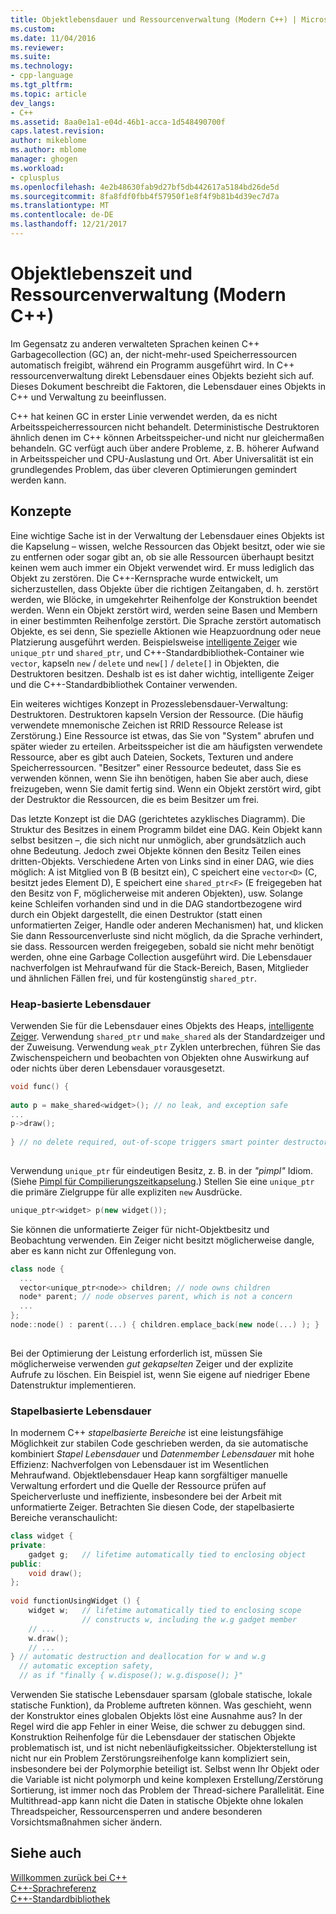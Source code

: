 ```yaml
---
title: Objektlebensdauer und Ressourcenverwaltung (Modern C++) | Microsoft Docs
ms.custom: 
ms.date: 11/04/2016
ms.reviewer: 
ms.suite: 
ms.technology:
- cpp-language
ms.tgt_pltfrm: 
ms.topic: article
dev_langs:
- C++
ms.assetid: 8aa0e1a1-e04d-46b1-acca-1d548490700f
caps.latest.revision: 
author: mikeblome
ms.author: mblome
manager: ghogen
ms.workload:
- cplusplus
ms.openlocfilehash: 4e2b48630fab9d27bf5db442617a5184bd26de5d
ms.sourcegitcommit: 8fa8fdf0fbb4f57950f1e8f4f9b81b4d39ec7d7a
ms.translationtype: MT
ms.contentlocale: de-DE
ms.lasthandoff: 12/21/2017
---
```

# <a name="object-lifetime-and-resource-management-modern-c"></a>Objektlebenszeit und Ressourcenverwaltung (Modern C++)
Im Gegensatz zu anderen verwalteten Sprachen keinen C++ Garbagecollection (GC) an, der nicht-mehr-used Speicherressourcen automatisch freigibt, während ein Programm ausgeführt wird. In C++ ressourcenverwaltung direkt Lebensdauer eines Objekts bezieht sich auf. Dieses Dokument beschreibt die Faktoren, die Lebensdauer eines Objekts in C++ und Verwaltung zu beeinflussen.  
  
 C++ hat keinen GC in erster Linie verwendet werden, da es nicht Arbeitsspeicherressourcen nicht behandelt. Deterministische Destruktoren ähnlich denen im C++ können Arbeitsspeicher-und nicht nur gleichermaßen behandeln. GC verfügt auch über andere Probleme, z. B. höherer Aufwand in Arbeitsspeicher und CPU-Auslastung und Ort. Aber Universalität ist ein grundlegendes Problem, das über cleveren Optimierungen gemindert werden kann.  
  
## <a name="concepts"></a>Konzepte  
 Eine wichtige Sache ist in der Verwaltung der Lebensdauer eines Objekts ist die Kapselung – wissen, welche Ressourcen das Objekt besitzt, oder wie sie zu entfernen oder sogar gibt an, ob sie alle Ressourcen überhaupt besitzt keinen wem auch immer ein Objekt verwendet wird. Er muss lediglich das Objekt zu zerstören. Die C++-Kernsprache wurde entwickelt, um sicherzustellen, dass Objekte über die richtigen Zeitangaben, d. h. zerstört werden, wie Blöcke, in umgekehrter Reihenfolge der Konstruktion beendet werden. Wenn ein Objekt zerstört wird, werden seine Basen und Membern in einer bestimmten Reihenfolge zerstört.  Die Sprache zerstört automatisch Objekte, es sei denn, Sie spezielle Aktionen wie Heapzuordnung oder neue Platzierung ausgeführt werden.  Beispielsweise [intelligente Zeiger](../cpp/smart-pointers-modern-cpp.md) wie `unique_ptr` und `shared_ptr`, und C++-Standardbibliothek-Container wie `vector`, kapseln `new` / `delete` und `new[]` / `delete[]` in Objekten, die Destruktoren besitzen. Deshalb ist es ist daher wichtig, intelligente Zeiger und die C++-Standardbibliothek Container verwenden.  
  
 Ein weiteres wichtiges Konzept in Prozesslebensdauer-Verwaltung: Destruktoren. Destruktoren kapseln Version der Ressource.  (Die häufig verwendete mnemonische Zeichen ist RRID Ressource Release ist Zerstörung.)  Eine Ressource ist etwas, das Sie von "System" abrufen und später wieder zu erteilen.  Arbeitsspeicher ist die am häufigsten verwendete Ressource, aber es gibt auch Dateien, Sockets, Texturen und andere Speicherressourcen. "Besitzer" einer Ressource bedeutet, dass Sie es verwenden können, wenn Sie ihn benötigen, haben Sie aber auch, diese freizugeben, wenn Sie damit fertig sind.  Wenn ein Objekt zerstört wird, gibt der Destruktor die Ressourcen, die es beim Besitzer um frei.  
  
 Das letzte Konzept ist die DAG (gerichtetes azyklisches Diagramm).  Die Struktur des Besitzes in einem Programm bildet eine DAG. Kein Objekt kann selbst besitzen –, die sich nicht nur unmöglich, aber grundsätzlich auch ohne Bedeutung. Jedoch zwei Objekte können den Besitz Teilen eines dritten-Objekts.  Verschiedene Arten von Links sind in einer DAG, wie dies möglich: A ist Mitglied von B (B besitzt ein), C speichert eine `vector<D>` (C, besitzt jedes Element D), E speichert eine `shared_ptr<F>` (E freigegeben hat den Besitz von F, möglicherweise mit anderen Objekten), usw.  Solange keine Schleifen vorhanden sind und in die DAG standortbezogene wird durch ein Objekt dargestellt, die einen Destruktor (statt einen unformatierten Zeiger, Handle oder anderen Mechanismen) hat, und klicken Sie dann Ressourcenverluste sind nicht möglich, da die Sprache verhindert, sie dass. Ressourcen werden freigegeben, sobald sie nicht mehr benötigt werden, ohne eine Garbage Collection ausgeführt wird. Die Lebensdauer nachverfolgen ist Mehraufwand für die Stack-Bereich, Basen, Mitglieder und ähnlichen Fällen frei, und für kostengünstig `shared_ptr`.  
  
### <a name="heap-based-lifetime"></a>Heap-basierte Lebensdauer  
 Verwenden Sie für die Lebensdauer eines Objekts des Heaps, [intelligente Zeiger](../cpp/smart-pointers-modern-cpp.md). Verwendung `shared_ptr` und `make_shared` als der Standardzeiger und der Zuweisung. Verwendung `weak_ptr` Zyklen unterbrechen, führen Sie das Zwischenspeichern und beobachten von Objekten ohne Auswirkung auf oder nichts über deren Lebensdauer vorausgesetzt.  
  
```cpp  
void func() {  
  
auto p = make_shared<widget>(); // no leak, and exception safe  
...  
p->draw();   
  
} // no delete required, out-of-scope triggers smart pointer destructor  
  
```  
  
 Verwendung `unique_ptr` für eindeutigen Besitz, z. B. in der *"pimpl"* Idiom. (Siehe [Pimpl für Compilierungszeitkapselung](../cpp/pimpl-for-compile-time-encapsulation-modern-cpp.md).) Stellen Sie eine `unique_ptr` die primäre Zielgruppe für alle expliziten `new` Ausdrücke.  
  
```cpp  
unique_ptr<widget> p(new widget());  
```  
  
 Sie können die unformatierte Zeiger für nicht-Objektbesitz und Beobachtung verwenden. Ein Zeiger nicht besitzt möglicherweise dangle, aber es kann nicht zur Offenlegung von.  
  
```cpp  
class node {  
  ...  
  vector<unique_ptr<node>> children; // node owns children  
  node* parent; // node observes parent, which is not a concern  
  ...  
};  
node::node() : parent(...) { children.emplace_back(new node(...) ); }  
  
```  
  
 Bei der Optimierung der Leistung erforderlich ist, müssen Sie möglicherweise verwenden *gut gekapselten* Zeiger und der explizite Aufrufe zu löschen. Ein Beispiel ist, wenn Sie eigene auf niedriger Ebene Datenstruktur implementieren.  
  
### <a name="stack-based-lifetime"></a>Stapelbasierte Lebensdauer  
 In modernem C++ *stapelbasierte Bereiche* ist eine leistungsfähige Möglichkeit zur stabilen Code geschrieben werden, da sie automatische kombiniert *Stapel Lebensdauer* und *Datenmember Lebensdauer* mit hohe Effizienz: Nachverfolgen von Lebensdauer ist im Wesentlichen Mehraufwand. Objektlebensdauer Heap kann sorgfältiger manuelle Verwaltung erfordert und die Quelle der Ressource prüfen auf Speicherverluste und ineffiziente, insbesondere bei der Arbeit mit unformatierte Zeiger. Betrachten Sie diesen Code, der stapelbasierte Bereiche veranschaulicht:  
  
```cpp  
class widget {  
private:  
    gadget g;   // lifetime automatically tied to enclosing object  
public:  
    void draw();  
};  
  
void functionUsingWidget () {  
    widget w;   // lifetime automatically tied to enclosing scope  
                // constructs w, including the w.g gadget member  
    // ...
    w.draw();  
    // ...
} // automatic destruction and deallocation for w and w.g  
  // automatic exception safety,   
  // as if "finally { w.dispose(); w.g.dispose(); }"  
```  
  
 Verwenden Sie statische Lebensdauer sparsam (globale statische, lokale statische Funktion), da Probleme auftreten können. Was geschieht, wenn der Konstruktor eines globalen Objekts löst eine Ausnahme aus? In der Regel wird die app Fehler in einer Weise, die schwer zu debuggen sind. Konstruktion Reihenfolge für die Lebensdauer der statischen Objekte problematisch ist, und ist nicht nebenläufigkeitssicher. Objekterstellung ist nicht nur ein Problem Zerstörungsreihenfolge kann kompliziert sein, insbesondere bei der Polymorphie beteiligt ist. Selbst wenn Ihr Objekt oder die Variable ist nicht polymorph und keine komplexen Erstellung/Zerstörung Sortierung, ist immer noch das Problem der Thread-sichere Parallelität. Eine Multithread-app kann nicht die Daten in statische Objekte ohne lokalen Threadspeicher, Ressourcensperren und andere besonderen Vorsichtsmaßnahmen sicher ändern.  
  
## <a name="see-also"></a>Siehe auch  
 [Willkommen zurück bei C++](../cpp/welcome-back-to-cpp-modern-cpp.md)   
 [C++-Sprachreferenz](../cpp/cpp-language-reference.md)   
 [C++-Standardbibliothek](../standard-library/cpp-standard-library-reference.md)